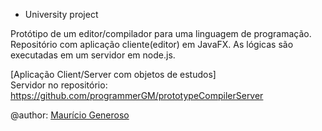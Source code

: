 * University project

Protótipo de um editor/compilador para uma linguagem de programação. Repositório com aplicação cliente(editor) em JavaFX. As lógicas são executadas em um servidor em node.js.

[Aplicação Client/Server com objetos de estudos] <br>
Servidor no repositório: https://github.com/programmerGM/prototypeCompilerServer

@author: [Maurício Generoso](https://github.com/programmerGM) <br>
